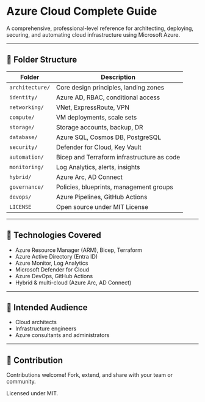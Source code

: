 
# Azure Cloud Complete Guide

A comprehensive, professional-level reference for architecting, deploying, securing, and automating cloud infrastructure using Microsoft Azure.

---

## 📁 Folder Structure

| Folder              | Description |
|---------------------|-------------|
| `architecture/`     | Core design principles, landing zones |
| `identity/`         | Azure AD, RBAC, conditional access |
| `networking/`       | VNet, ExpressRoute, VPN |
| `compute/`          | VM deployments, scale sets |
| `storage/`          | Storage accounts, backup, DR |
| `database/`         | Azure SQL, Cosmos DB, PostgreSQL |
| `security/`         | Defender for Cloud, Key Vault |
| `automation/`       | Bicep and Terraform infrastructure as code |
| `monitoring/`       | Log Analytics, alerts, insights |
| `hybrid/`           | Azure Arc, AD Connect |
| `governance/`       | Policies, blueprints, management groups |
| `devops/`           | Azure Pipelines, GitHub Actions |
| `LICENSE`           | Open source under MIT License |

---

## 🔧 Technologies Covered

- Azure Resource Manager (ARM), Bicep, Terraform
- Azure Active Directory (Entra ID)
- Azure Monitor, Log Analytics
- Microsoft Defender for Cloud
- Azure DevOps, GitHub Actions
- Hybrid & multi-cloud (Azure Arc, AD Connect)

---

## 👤 Intended Audience

- Cloud architects
- Infrastructure engineers
- Azure consultants and administrators

---

## 🤝 Contribution

Contributions welcome! Fork, extend, and share with your team or community.

Licensed under MIT.
